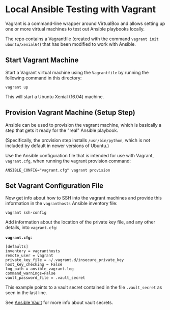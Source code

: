 # Local Ansible Testing with Vagrant

Vagrant is a command-line wrapper around
VirtualBox and allows setting up one or more
virtual machines to test out Ansible playbooks
locally.

The repo contains a Vagrantfile (created with
the command `vagrant init ubuntu/xenial64`) that
has been modified to work with Ansible.

## Start Vagrant Machine

Start a Vagrant virtual machine using the `Vagrantfile`
by running the following command in this directory:

```plain
vagrant up
```

This will start a Ubuntu Xenial (16.04) machine.


## Provision Vagrant Machine (Setup Step)

Ansible can be used to provision the vagrant machine,
which is basically a step that gets it ready for
the "real" Ansible playbook.

(Specifically, the provision step installs `/usr/bin/python`,
which is not included by default in newer versions of
Ubuntu.)

Use the Ansible configuration file that is intended
for use with Vagrant, `vagrant.cfg`, when running
the vagrant provision command:

```plain
ANSIBLE_CONFIG="vagrant.cfg" vagrant provision
```


## Set Vagrant Configuration File

Now get info about how to SSH into the vagrant machines
and provide this information in the `vagranthosts`
Ansible inventory file:

```
vagrant ssh-config
```

Add information about the location of the
private key file, and any other details,
into `vagrant.cfg`:

**`vagrant.cfg`:**

```plain
[defaults]
inventory = vagranthosts
remote_user = vagrant
private_key_file = ~/.vagrant.d/insecure_private_key
host_key_checking = False
log_path = ansible_vagrant.log
command_warnings=False
vault_password_file = .vault_secret
```

This example points to a vault secret contained
in the file `.vault_secret` as seen in the last line.

See [Ansible Vault](ansible_vault.md) for more info
about vault secrets.


